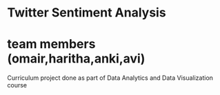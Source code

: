 Twitter Sentiment Analysis
==========================
team members (omair,haritha,anki,avi)
==========
Curriculum project done as part of Data Analytics and Data Visualization course
